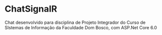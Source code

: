 # ChatSignalR
Chat desenvolvido para disciplina de Projeto Integrador do Curso de SIstemas de Informação da Faculdade Dom Bosco, com ASP.Net Core 6.0
